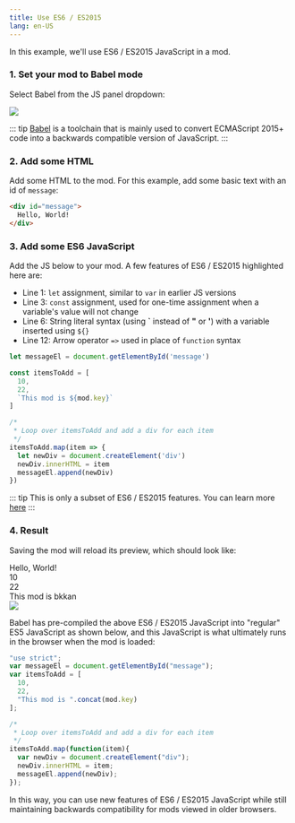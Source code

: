 ```yaml
---
title: Use ES6 / ES2015
lang: en-US
---
```


In this example, we'll use ES6 / ES2015 JavaScript in a mod.

### 1. Set your mod to Babel mode

Select Babel from the JS panel dropdown:

<img src="https://res.cloudinary.com/component/image/upload/v1562704535/guide/examples/es6-1-compile-method.png">

::: tip
[Babel](https://babeljs.io/docs/en) is a toolchain that is mainly used to convert ECMAScript 2015+ code into a backwards compatible version of JavaScript.
:::

### 2. Add some HTML

Add some HTML to the mod. For this example, add some basic text with an id of `message`:

```html
<div id="message">
  Hello, World!
</div>
```

### 3. Add some ES6 JavaScript

Add the JS below to your mod.  A few features of ES6 / ES2015 highlighted here are:

- Line 1: `let` assignment, similar to `var` in earlier JS versions
- Line 3: `const` assignment, used for one-time assignment when a variable's value will not change
- Line 6: String literal syntax (using **\`** instead of **"** or **'**) with a variable inserted using `${}`
- Line 12: Arrow operator `=>` used in place of `function` syntax

```js
let messageEl = document.getElementById('message')

const itemsToAdd = [
  10,
  22,
  `This mod is ${mod.key}`
]

/* 
 * Loop over itemsToAdd and add a div for each item 
 */
itemsToAdd.map(item => {
  let newDiv = document.createElement('div')
  newDiv.innerHTML = item
  messageEl.append(newDiv)
})
```

::: tip
This is only a subset of ES6 / ES2015 features. You can learn more [here](https://babeljs.io/docs/en/learn)
:::

### 4. Result

Saving the mod will reload its preview, which should look like:

<div>
  Hello, World!
  <div>10</div>
  <div>22</div>
  <div>This mod is bkkan</div>
</div>

<img src="https://res.cloudinary.com/component/image/upload/v1562704535/guide/examples/es6-4-result.png">

Babel has pre-compiled the above ES6 / ES2015 JavaScript into "regular" ES5 JavaScript as shown below, and this JavaScript is what ultimately runs in the browser when the mod is loaded:

```js
"use strict";
var messageEl = document.getElementById("message");
var itemsToAdd = [
  10,
  22,
  "This mod is ".concat(mod.key)
];

/*
 * Loop over itemsToAdd and add a div for each item
 */
itemsToAdd.map(function(item){
  var newDiv = document.createElement("div");
  newDiv.innerHTML = item;
  messageEl.append(newDiv);
});
```

In this way, you can use new features of ES6 / ES2015 JavaScript while still maintaining backwards compatibility for mods viewed in older browsers.